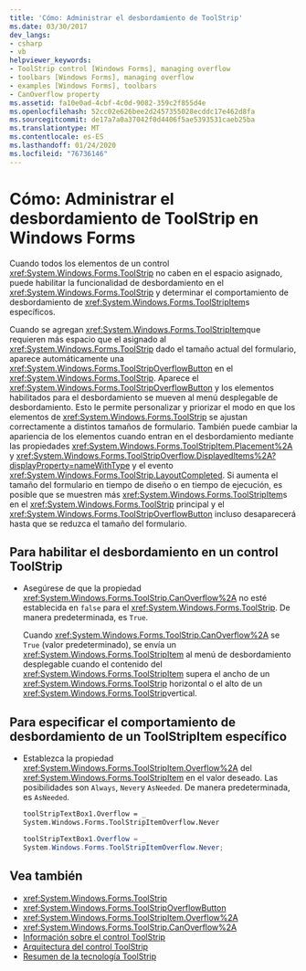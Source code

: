 ```yaml
---
title: 'Cómo: Administrar el desbordamiento de ToolStrip'
ms.date: 03/30/2017
dev_langs:
- csharp
- vb
helpviewer_keywords:
- ToolStrip control [Windows Forms], managing overflow
- toolbars [Windows Forms], managing overflow
- examples [Windows Forms], toolbars
- CanOverflow property
ms.assetid: fa10e0ad-4cbf-4c0d-9082-359c2f855d4e
ms.openlocfilehash: 52cc02e626bee2d2457355028ecddc17e462d8fa
ms.sourcegitcommit: de17a7a0a37042f0d4406f5ae5393531caeb25ba
ms.translationtype: MT
ms.contentlocale: es-ES
ms.lasthandoff: 01/24/2020
ms.locfileid: "76736146"
---
```

# <a name="how-to-manage-toolstrip-overflow-in-windows-forms"></a>Cómo: Administrar el desbordamiento de ToolStrip en Windows Forms

Cuando todos los elementos de un control <xref:System.Windows.Forms.ToolStrip> no caben en el espacio asignado, puede habilitar la funcionalidad de desbordamiento en el <xref:System.Windows.Forms.ToolStrip> y determinar el comportamiento de desbordamiento de <xref:System.Windows.Forms.ToolStripItem>s específicos.

Cuando se agregan <xref:System.Windows.Forms.ToolStripItem>que requieren más espacio que el asignado al <xref:System.Windows.Forms.ToolStrip> dado el tamaño actual del formulario, aparece automáticamente una <xref:System.Windows.Forms.ToolStripOverflowButton> en el <xref:System.Windows.Forms.ToolStrip>. Aparece el <xref:System.Windows.Forms.ToolStripOverflowButton> y los elementos habilitados para el desbordamiento se mueven al menú desplegable de desbordamiento. Esto le permite personalizar y priorizar el modo en que los elementos de <xref:System.Windows.Forms.ToolStrip> se ajustan correctamente a distintos tamaños de formulario. También puede cambiar la apariencia de los elementos cuando entran en el desbordamiento mediante las propiedades <xref:System.Windows.Forms.ToolStripItem.Placement%2A> y <xref:System.Windows.Forms.ToolStripOverflow.DisplayedItems%2A?displayProperty=nameWithType> y el evento <xref:System.Windows.Forms.ToolStrip.LayoutCompleted>. Si aumenta el tamaño del formulario en tiempo de diseño o en tiempo de ejecución, es posible que se muestren más <xref:System.Windows.Forms.ToolStripItem>s en el <xref:System.Windows.Forms.ToolStrip> principal y el <xref:System.Windows.Forms.ToolStripOverflowButton> incluso desaparecerá hasta que se reduzca el tamaño del formulario.

## <a name="to-enable-overflow-on-a-toolstrip-control"></a>Para habilitar el desbordamiento en un control ToolStrip

- Asegúrese de que la propiedad <xref:System.Windows.Forms.ToolStrip.CanOverflow%2A> no esté establecida en `false` para el <xref:System.Windows.Forms.ToolStrip>. De manera predeterminada, es `True`.

     Cuando <xref:System.Windows.Forms.ToolStrip.CanOverflow%2A> se `True` (valor predeterminado), se envía un <xref:System.Windows.Forms.ToolStripItem> al menú de desbordamiento desplegable cuando el contenido del <xref:System.Windows.Forms.ToolStripItem> supera el ancho de un <xref:System.Windows.Forms.ToolStrip> horizontal o el alto de un <xref:System.Windows.Forms.ToolStrip>vertical.

## <a name="to-specify-overflow-behavior-of-a-specific-toolstripitem"></a>Para especificar el comportamiento de desbordamiento de un ToolStripItem específico

- Establezca la propiedad <xref:System.Windows.Forms.ToolStripItem.Overflow%2A> del <xref:System.Windows.Forms.ToolStripItem> en el valor deseado. Las posibilidades son `Always`, `Never`y `AsNeeded`. De manera predeterminada, es `AsNeeded`.

    ```vb
    toolStripTextBox1.Overflow = _
    System.Windows.Forms.ToolStripItemOverflow.Never
    ```

    ```csharp
    toolStripTextBox1.Overflow = _
    System.Windows.Forms.ToolStripItemOverflow.Never;
    ```

## <a name="see-also"></a>Vea también

- <xref:System.Windows.Forms.ToolStrip>
- <xref:System.Windows.Forms.ToolStripOverflowButton>
- <xref:System.Windows.Forms.ToolStripItem.Overflow%2A>
- <xref:System.Windows.Forms.ToolStrip.CanOverflow%2A>
- [Información sobre el control ToolStrip](toolstrip-control-overview-windows-forms.md)
- [Arquitectura del control ToolStrip](toolstrip-control-architecture.md)
- [Resumen de la tecnología ToolStrip](toolstrip-technology-summary.md)
